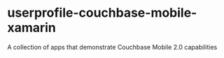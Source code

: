 # userprofile-couchbase-mobile-xamarin
A collection of apps that demonstrate Couchbase Mobile 2.0 capabilities
